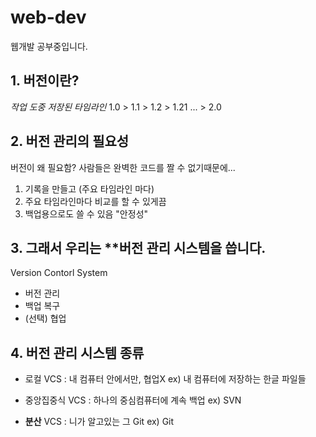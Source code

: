 # web-dev
웹개발 공부중입니다.

## 1. **버전**이란?
_작업 도중 저장된 타임라인_
1.0 > 1.1 > 1.2 > 1.21 ... > 2.0

## 2. 버전 관리의 **필요성**
버전이 왜 필요함?
사람들은 완벽한 코드를 짤 수 없기때문에...

1. 기록을 만들고 (주요 타임라인 마다)
2. 주요 타임라인마다 비교를 할 수 있게끔
3. 백업용으로도 쓸 수 있음
"안정성"

## 3. 그래서 우리는 **버전 관리 시스템을 씁니다.
Version Contorl System
- 버전 관리
- 백업 복구
- (선택) 협업

## 4. 버전 관리 시스템 종류
- 로컬 VCS : 내 컴퓨터 안에서만, 협업X
ex) 내 컴퓨터에 저장하는 한글 파일들

- 중앙집중식 VCS : 하나의 중심컴퓨터에 계속 백업 
ex) SVN

- **분산** VCS : 니가 알고있는 그 Git
ex) Git

